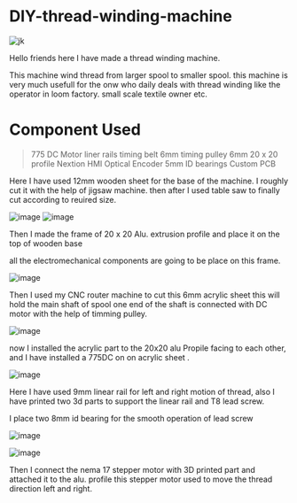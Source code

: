 # DIY-thread-winding-machine

![jk](https://user-images.githubusercontent.com/19898602/172772061-32589e9d-f3cb-4176-aed3-2ebb95235651.png)


Hello friends here I have made a thread winding machine.

This machine wind thread from larger spool to smaller spool.
this machine is very much usefull for the onw who daily deals with thread winding like the operator in loom factory.
small scale textile owner etc.


# Component Used 

> 775 DC Motor
> liner rails
> timing belt 6mm
> timing pulley 6mm
> 20 x 20 profile
> Nextion HMI 
> Optical Encoder
> 5mm ID bearings 
> Custom PCB



Here I have used 12mm wooden sheet for the base of the machine. I roughly cut it with the help of jigsaw machine. 
then after I used table saw to finally cut according to reuired size.

![image](https://user-images.githubusercontent.com/19898602/172773823-cfb0f21e-3474-4502-8e9e-872ad7a3724f.png)
![image](https://user-images.githubusercontent.com/19898602/172773961-8dcf67a7-7454-44ce-a037-94e06a516549.png)



Then I made the frame of 20 x 20 Alu. extrusion profile and place it on the top of wooden base

all the electromechanical components are going to be place on this frame.

![image](https://user-images.githubusercontent.com/19898602/172774661-bb359835-fcb7-4bc8-a7f2-4503b7e28214.png)

Then I used my CNC router machine to cut this 6mm acrylic sheet this will hold the main shaft of spool 
one end of the shaft is connected with DC motor with the help of timming pulley.


![image](https://user-images.githubusercontent.com/19898602/172774920-db82a79b-6efb-4892-84a2-a2850fd1d7ba.png)


now I installed the acrylic part to the 20x20 alu Propile facing to each other, and I have installed a 775DC on
on acrylic sheet . 


![image](https://user-images.githubusercontent.com/19898602/172775218-563ffd70-ff49-4505-9c64-02925ba68aca.png)


Here I have used 9mm linear rail for left and right motion of thread, also I have printed two 3d parts 
to support the linear rail and T8 lead screw.

I place two 8mm id bearing for the smooth operation of lead screw


![image](https://user-images.githubusercontent.com/19898602/172775605-2f237b30-05ff-42a4-8e85-191a04d11aa4.png)


![image](https://user-images.githubusercontent.com/19898602/172775971-f1eb3e52-1f54-42ad-8d1d-079518d4a57b.png)

Then I connect the nema 17 stepper motor with 3D printed part and attached it to the alu. profile this stepper motor 
used to move the thread direction left and right. 






